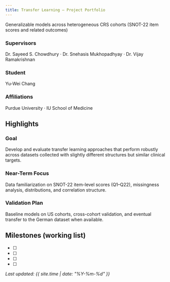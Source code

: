 ```yaml
---
title: Transfer Learning – Project Portfolio
---
```


Generalizable models across heterogeneous CRS cohorts (SNOT-22 item scores and related outcomes)

### Supervisors
Dr. Sayeed S. Chowdhury · Dr. Snehasis Mukhopadhyay · Dr. Vijay Ramakrishnan

### Student
Yu-Wei Chang

### Affiliations
Purdue University · IU School of Medicine

## Highlights

### Goal
Develop and evaluate transfer learning approaches that perform robustly across datasets collected with slightly different structures but similar clinical targets.

### Near-Term Focus
Data familiarization on SNOT-22 item-level scores (Q1–Q22), missingness analysis, distributions, and correlation structure.

### Validation Plan
Baseline models on US cohorts, cross-cohort validation, and eventual transfer to the German dataset when available.

## Milestones (working list)
- [ ] 
- [ ] 
- [ ] 
- [ ] 

_Last updated: {{ site.time | date: "%Y-%m-%d" }}_
